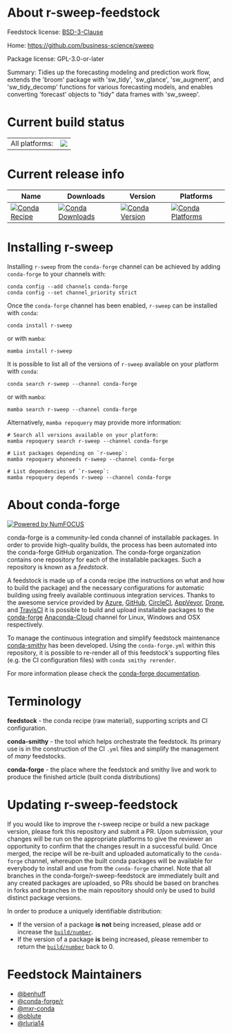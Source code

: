About r-sweep-feedstock
=======================

Feedstock license: [BSD-3-Clause](https://github.com/conda-forge/r-sweep-feedstock/blob/main/LICENSE.txt)

Home: https://github.com/business-science/sweep

Package license: GPL-3.0-or-later

Summary: Tidies up the forecasting modeling and prediction work flow, extends the 'broom' package with 'sw_tidy', 'sw_glance', 'sw_augment', and 'sw_tidy_decomp' functions for various forecasting models, and enables converting 'forecast' objects to "tidy" data frames with 'sw_sweep'.

Current build status
====================


<table><tr><td>All platforms:</td>
    <td>
      <a href="https://dev.azure.com/conda-forge/feedstock-builds/_build/latest?definitionId=9108&branchName=main">
        <img src="https://dev.azure.com/conda-forge/feedstock-builds/_apis/build/status/r-sweep-feedstock?branchName=main">
      </a>
    </td>
  </tr>
</table>

Current release info
====================

| Name | Downloads | Version | Platforms |
| --- | --- | --- | --- |
| [![Conda Recipe](https://img.shields.io/badge/recipe-r--sweep-green.svg)](https://anaconda.org/conda-forge/r-sweep) | [![Conda Downloads](https://img.shields.io/conda/dn/conda-forge/r-sweep.svg)](https://anaconda.org/conda-forge/r-sweep) | [![Conda Version](https://img.shields.io/conda/vn/conda-forge/r-sweep.svg)](https://anaconda.org/conda-forge/r-sweep) | [![Conda Platforms](https://img.shields.io/conda/pn/conda-forge/r-sweep.svg)](https://anaconda.org/conda-forge/r-sweep) |

Installing r-sweep
==================

Installing `r-sweep` from the `conda-forge` channel can be achieved by adding `conda-forge` to your channels with:

```
conda config --add channels conda-forge
conda config --set channel_priority strict
```

Once the `conda-forge` channel has been enabled, `r-sweep` can be installed with `conda`:

```
conda install r-sweep
```

or with `mamba`:

```
mamba install r-sweep
```

It is possible to list all of the versions of `r-sweep` available on your platform with `conda`:

```
conda search r-sweep --channel conda-forge
```

or with `mamba`:

```
mamba search r-sweep --channel conda-forge
```

Alternatively, `mamba repoquery` may provide more information:

```
# Search all versions available on your platform:
mamba repoquery search r-sweep --channel conda-forge

# List packages depending on `r-sweep`:
mamba repoquery whoneeds r-sweep --channel conda-forge

# List dependencies of `r-sweep`:
mamba repoquery depends r-sweep --channel conda-forge
```


About conda-forge
=================

[![Powered by
NumFOCUS](https://img.shields.io/badge/powered%20by-NumFOCUS-orange.svg?style=flat&colorA=E1523D&colorB=007D8A)](https://numfocus.org)

conda-forge is a community-led conda channel of installable packages.
In order to provide high-quality builds, the process has been automated into the
conda-forge GitHub organization. The conda-forge organization contains one repository
for each of the installable packages. Such a repository is known as a *feedstock*.

A feedstock is made up of a conda recipe (the instructions on what and how to build
the package) and the necessary configurations for automatic building using freely
available continuous integration services. Thanks to the awesome service provided by
[Azure](https://azure.microsoft.com/en-us/services/devops/), [GitHub](https://github.com/),
[CircleCI](https://circleci.com/), [AppVeyor](https://www.appveyor.com/),
[Drone](https://cloud.drone.io/welcome), and [TravisCI](https://travis-ci.com/)
it is possible to build and upload installable packages to the
[conda-forge](https://anaconda.org/conda-forge) [Anaconda-Cloud](https://anaconda.org/)
channel for Linux, Windows and OSX respectively.

To manage the continuous integration and simplify feedstock maintenance
[conda-smithy](https://github.com/conda-forge/conda-smithy) has been developed.
Using the ``conda-forge.yml`` within this repository, it is possible to re-render all of
this feedstock's supporting files (e.g. the CI configuration files) with ``conda smithy rerender``.

For more information please check the [conda-forge documentation](https://conda-forge.org/docs/).

Terminology
===========

**feedstock** - the conda recipe (raw material), supporting scripts and CI configuration.

**conda-smithy** - the tool which helps orchestrate the feedstock.
                   Its primary use is in the construction of the CI ``.yml`` files
                   and simplify the management of *many* feedstocks.

**conda-forge** - the place where the feedstock and smithy live and work to
                  produce the finished article (built conda distributions)


Updating r-sweep-feedstock
==========================

If you would like to improve the r-sweep recipe or build a new
package version, please fork this repository and submit a PR. Upon submission,
your changes will be run on the appropriate platforms to give the reviewer an
opportunity to confirm that the changes result in a successful build. Once
merged, the recipe will be re-built and uploaded automatically to the
`conda-forge` channel, whereupon the built conda packages will be available for
everybody to install and use from the `conda-forge` channel.
Note that all branches in the conda-forge/r-sweep-feedstock are
immediately built and any created packages are uploaded, so PRs should be based
on branches in forks and branches in the main repository should only be used to
build distinct package versions.

In order to produce a uniquely identifiable distribution:
 * If the version of a package **is not** being increased, please add or increase
   the [``build/number``](https://docs.conda.io/projects/conda-build/en/latest/resources/define-metadata.html#build-number-and-string).
 * If the version of a package **is** being increased, please remember to return
   the [``build/number``](https://docs.conda.io/projects/conda-build/en/latest/resources/define-metadata.html#build-number-and-string)
   back to 0.

Feedstock Maintainers
=====================

* [@benhuff](https://github.com/benhuff/)
* [@conda-forge/r](https://github.com/conda-forge/r/)
* [@mxr-conda](https://github.com/mxr-conda/)
* [@oblute](https://github.com/oblute/)
* [@rluria14](https://github.com/rluria14/)

